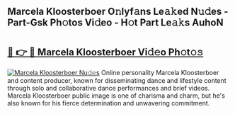## Marcela Kloosterboer O𝚗lyf𝚊ns Le𝚊𝚔ed N𝚞𝚍es - Part-Gsk Ph𝚘tos Vi𝚍eo - H𝚘t Part Le𝚊𝚔s AuhoN

# <h2><a href="http://hf3ep3.feru.top/?c=Marcela+Kloosterboer">🔗 👉 🔴 Marcela Kloosterboer Vi𝚍𝚎o Ph𝚘t𝚘𝚜</a></h2>

[![Marcela Kloosterboer Nu𝚍𝚎s](https://i.imgur.com/0TWrTi3.gif)](http://hf3ep3.feru.top/?c=Marcela+Kloosterboer)
Online personality Marcela Kloosterboer and content producer, known for disseminating dance and lifestyle content through solo and collaborative dance performances and brief videos. Marcela Kloosterboer public image is one of charisma and charm, but he's also known for his fierce determination and unwavering commitment. 
